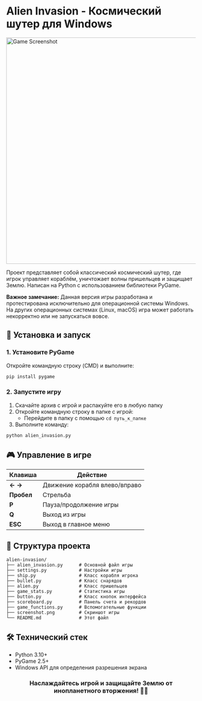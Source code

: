 # Alien Invasion - Космический шутер для Windows

<img src="screenshot_game.png" alt="Game Screenshot" width="600"/> 

Проект представляет собой классический космический шутер, где игрок управляет кораблём, уничтожает волны пришельцев и защищает Землю. Написан на Python с использованием библиотеки PyGame.

**Важное замечание:** Данная версия игры разработана и протестирована исключительно для операционной системы Windows. На других операционных системах (Linux, macOS) игра может работать некорректно или не запускаться вовсе.

## 🚀 Установка и запуск

### 1. Установите PyGame
Откройте командную строку (CMD) и выполните:
```cmd
pip install pygame
```

### 2. Запустите игру
1. Скачайте архив с игрой и распакуйте его в любую папку
2. Откройте командную строку в папке с игрой:
   - Перейдите в папку с помощью `cd путь_к_папке`
3. Выполните команду:
```cmd
python alien_invasion.py
```

## 🎮 Управление в игре

| Клавиша       | Действие                     |
|---------------|------------------------------|
| **← →**       | Движение корабля влево/вправо|
| **Пробел**    | Стрельба                     |
| **P**         | Пауза/продолжение игры       |
| **Q**         | Выход из игры                |
| **ESC**       | Выход в главное меню         |

## 🧩 Структура проекта

```
alien-invasion/
├── alien_invasion.py      # Основной файл игры
├── settings.py            # Настройки игры
├── ship.py                # Класс корабля игрока
├── bullet.py              # Класс снарядов
├── alien.py               # Класс пришельцев
├── game_stats.py          # Статистика игры
├── button.py              # Класс кнопок интерфейса
├── scoreboard.py          # Панель счета и рекордов
├── game_functions.py      # Вспомогательные функции
├── screenshot.png         # Скриншот игры
└── README.md              # Этот файл
```

## 🛠 Технический стек

- Python 3.10+
- PyGame 2.5+
- Windows API для определения разрешения экрана

<div align="center">
  <h3>Наслаждайтесь игрой и защищайте Землю от инопланетного вторжения! 👾🚀</h3>
</div>